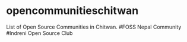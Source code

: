 # opencommunitieschitwan
List of Open Source Communities in Chitwan.
#FOSS Nepal Community
#Indreni Open Source Club
